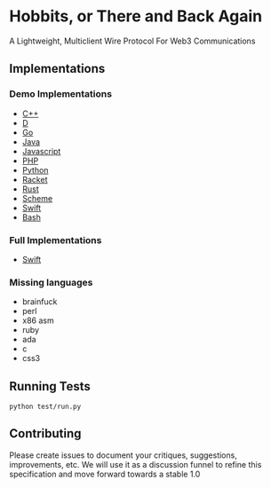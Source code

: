 # Hobbits, or There and Back Again

A Lightweight, Multiclient Wire Protocol For Web3 Communications

## Implementations

### Demo Implementations
 - [C++](/parsers/cpp)
 - [D](/parsers/d)
 - [Go](/parsers/go)
 - [Java](/parsers/java)
 - [Javascript](/parsers/js)
 - [PHP](/parsers/php)
 - [Python](/parsers/python)
 - [Racket](/parsers/racket)
 - [Rust](/parsers/rs)
 - [Scheme](/parsers/scheme)
 - [Swift](/parsers/swift)
 - [Bash](/parsers/bash)

### Full Implementations
 - [Swift](https://github.com/yeeth/Hobbits.swift)

### Missing languages
  * brainfuck
  * perl
  * x86 asm
  * ruby
  * ada
  * c
  * css3
 
## Running Tests

```
python test/run.py
```

## Contributing

Please create issues to document your critiques, suggestions, improvements, etc. We will use it as a discussion funnel to refine this specification and move forward towards a stable 1.0
